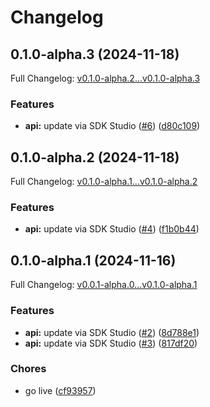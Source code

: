 # Changelog

## 0.1.0-alpha.3 (2024-11-18)

Full Changelog: [v0.1.0-alpha.2...v0.1.0-alpha.3](https://github.com/TralahM/paymaxis-go/compare/v0.1.0-alpha.2...v0.1.0-alpha.3)

### Features

* **api:** update via SDK Studio ([#6](https://github.com/TralahM/paymaxis-go/issues/6)) ([d80c109](https://github.com/TralahM/paymaxis-go/commit/d80c1091fac99debf84f0ea6ed11effb3424fc9b))

## 0.1.0-alpha.2 (2024-11-18)

Full Changelog: [v0.1.0-alpha.1...v0.1.0-alpha.2](https://github.com/TralahM/paymaxis-go/compare/v0.1.0-alpha.1...v0.1.0-alpha.2)

### Features

* **api:** update via SDK Studio ([#4](https://github.com/TralahM/paymaxis-go/issues/4)) ([f1b0b44](https://github.com/TralahM/paymaxis-go/commit/f1b0b44ff2d19aac6401b9101d59a6be20375a88))

## 0.1.0-alpha.1 (2024-11-16)

Full Changelog: [v0.0.1-alpha.0...v0.1.0-alpha.1](https://github.com/TralahM/paymaxis-go/compare/v0.0.1-alpha.0...v0.1.0-alpha.1)

### Features

* **api:** update via SDK Studio ([#2](https://github.com/TralahM/paymaxis-go/issues/2)) ([8d788e1](https://github.com/TralahM/paymaxis-go/commit/8d788e1989c84f1214fcd42c07ce75edde6c5e8e))
* **api:** update via SDK Studio ([#3](https://github.com/TralahM/paymaxis-go/issues/3)) ([817df20](https://github.com/TralahM/paymaxis-go/commit/817df209ee02a6307d0de333e054adf25b47e1bc))


### Chores

* go live ([cf93957](https://github.com/TralahM/paymaxis-go/commit/cf93957cd8400fd2e4996c12c867e62358bd9af0))
